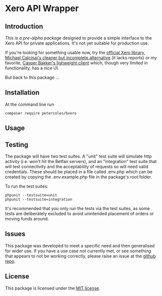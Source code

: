 # Xero API Wrapper


## Introduction

*This is a pre-alpha package* designed to provide a simple interface to the Xero API for private applications. It's not yet suitable for production use.

If you're looking for something usable now, try the [official Xero library](https://github.com/XeroAPI/XeroOAuth-PHP), [Michael Calcinai's cleaner but incomplete alternative](https://github.com/calcinai/xero-php) (it lacks reports) or my favorite, [Casper Bakker's lighweight client](https://github.com/picqer/xero-php-client) which, though very limited in functionality, has a nice UI.

But back to this package ...


## Installation

At the command line run

```
composer require petercoles/bxero
```


## Usage



## Testing

The package will have two test suites. A "unit" test suite will simulate http activity (i.e. won't hit the Betfair servers), and an "integration" test suite that will test connectivity and the acceptability of requests so will need valid credentials. These should be placed in a file called .env.php which can be created by copying the .env.example.php file in the package's root folder.

To run the test suites:
```
phpunit --testsuite=unit
phpunit --testsuite=integration
```

It's recommended that you only run the tests via the test suites, as some tests are deliberately excluded to avoid unintended placement of orders or moving funds around.


## Issues

This package was developed to meet a specific need and then generalised for wider use. If you have a use case not currently met, or see something that appears to not be working correctly, please raise an issue at the [github repo](https://github.com/petercoles/xero/issues).


## License

This package is licensed under the [MIT license](http://opensource.org/licenses/MIT).
